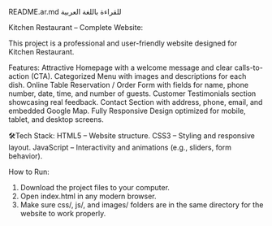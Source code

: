README.ar.md للقراءة باللغة العربية

Kitchen Restaurant – Complete Website:

This project is a professional and user-friendly website designed for Kitchen Restaurant.

Features:
Attractive Homepage with a welcome message and clear calls-to-action (CTA).
Categorized Menu with images and descriptions for each dish.
Online Table Reservation / Order Form with fields for name, phone number, date, time, and number of guests.
Customer Testimonials section showcasing real feedback.
Contact Section with address, phone, email, and embedded Google Map.
Fully Responsive Design optimized for mobile, tablet, and desktop screens.


🛠Tech Stack:
HTML5 – Website structure.
CSS3 – Styling and responsive layout.
JavaScript – Interactivity and animations (e.g., sliders, form behavior).


How to Run:
1. Download the project files to your computer.
2. Open index.html in any modern browser.
3. Make sure css/, js/, and images/ folders are in the same directory for the website to work properly.
